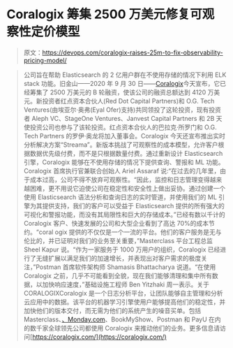 # Coralogix 筹集 2500 万美元修复可观察性定价模型

> 原文：<https://devops.com/coralogix-raises-25m-to-fix-observability-pricing-model/>

> 公司旨在帮助 Elasticsearch 的 2 亿用户群在不使用存储的情况下利用 ELK stack 功能。旧金山——2020 年 9 月 30 日——[Coralogix](https://coralogix.com/)今天宣布，它已经筹集了 2500 万美元的 B 轮融资，使该公司的融资总额达到 4120 万美元。新投资者红点资本合伙人(Red Dot Capital Partners)和 O.G. Tech Ventures(由埃亚尔·奥弗(Eyal Ofer)支持)共同领投了这轮投资，现有投资者 Aleph VC、StageOne Ventures、Janvest Capital Partners 和 2B 天使投资公司也参与了该轮投资。红点资本合伙人的巴拉克·所罗门和 O.G. Tech Partners 的罗伊·奥龙将加入董事会。Coralogix 今天还宣布推出实时分析解决方案“Streama”。新版本挑战了可观察性的成本模型，允许客户根据数据优先级付费，而不是只根据数量付费。通过重新设计 Elasticsearch 引擎，Coralogix 能够在不使用存储的情况下提供查询、警报和 ML 功能。Coralogix 首席执行官兼联合创始人 Ariel Assaraf 说:“在过去的几年里，由于成本过高，公司不得不放弃可观察性。“因此，监控和日志管理变得越来越困难，更不用说它迫使公司在稳定性和安全性上做出妥协。通过创建一个使用 Elasticsearch 语法分析和查询日志的实时管道，并使用我们的 ML 引擎为其提供支持，我们的客户可以受益于 Elasticsearch 提供的所有强大的可视化和警报功能，而没有其局限性和巨大的存储成本。”已经有数以千计的 Coralogix 客户、快速发展的公司和大型企业看到了高达 70%的成本节约。“coral ogix 提供的不仅仅是一个一流的平台。他们的客户服务是无与伦比的，并已证明对我们的业务至关重要，”Masterclass 平台工程总监 Sheel Kapur 说。“作为一家服务于 1000 万用户的组织，Coralogix 已经进行了无缝扩展以满足我们的加速增长，并表现出对客户需求的极度关注，”Postman 首席软件架构师 Shamasis Bhattacharya 说道。“在使用 Coralogix 之前，几乎不可能看到全貌，现在我们能够清理和集中所有数据，以加快响应速度，”基础设施工程师 Ben Yitzhaki 周一表示。关于 CORALOGIXCoralogix 是一个日志分析平台，让团队能够自主管理和分析云应用中的数据。该平台的机器学习引擎使用户能够提高他们的稳定性，并加快他们的版本交付，而无需为他们的系统产生的噪音买单。包括 Masterclass、[、Monday.com](http://monday.com/)、BookMyShow、Postman 和 PayU 在内的数千家全球领先公司都使用 Coralogix 来推动他们的业务。更多信息请访问[https://coralogix.com/](https://coralogix.com/)